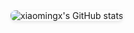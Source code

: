 

<div style="display: flex;">
    <img src="https://github-readme-stats.vercel.app/api?username=Manato-K&show_icons=true&theme=gruvbox&count_private=true" alt="xiaomingx's GitHub stats" style="max-width: 400px; border-radius: 8px; box-shadow: 0 2px 5px rgba(0, 0, 0, 0.1);"/>
</div>
